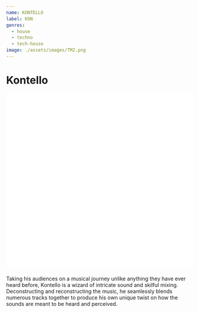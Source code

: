 ```yaml
---
name: KONTELLO
label: KON
genres:
  - house
  - techno
  - tech-house
image: ./assets/images/TM2.png
---
```


# Kontello

![](./assets/images/TM2.png)

Taking his audiences on a musical journey unlike anything they have ever heard before, Kontello is a wizard of intricate sound and skilful mixing. Deconstructing and reconstructing the music, he seamlessly blends numerous tracks together to produce his own unique twist on how the sounds are meant to be heard and perceived. 
